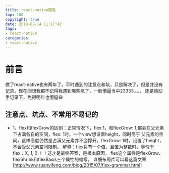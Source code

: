 ```yaml
---
title: react-native随笔
top: 100
copyright: true
date: 2019-02-14 11:17:42
tags:
- react-native
categories:
- react-native
---
```


# 前言
做了react-native也有两年了，平时遇到的注意点和坑，只是解决了，但是并没有记录，现在回想我都不记得我遇到哪些坑了，一脸懵逼当中23333.。。，
还是动动手记录下，免得明年也懵逼😆

## 注意点、坑点、不常用不易记的

+ 1、flex和flexGrow的区别：正常情况下，flex:1，和flexGrow: 1,都会在父元素下占满各自的空间，flex: 1时，一个view想设置height，同时高于
父元素的空间，这样高度仍然是占满父元素并不会撑开。flexGrow: 1时，设置了height，不会受父元素空间限制。
解释：flex只有一个值，且值为整数时，等价于 flex：X, 1, 0  ！！这才是最终答案，是根本原因。
flex这个属性是flexGrow、flexShrink和flexBasis三个属性的缩写。
详细布局片可以看这篇文章[http://www.ruanyifeng.com/blog/2015/07/flex-grammar.html]
